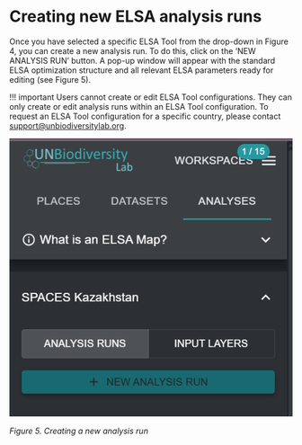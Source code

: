 # Creating new ELSA analysis runs

Once you have selected a specific ELSA Tool from the drop-down in Figure 4, you can create a new analysis run. To do this, click on the ‘NEW ANALYSIS RUN’ button. A pop-up window will appear with the standard ELSA optimization structure and all relevant ELSA parameters ready for editing (see Figure 5). 

!!! important
    Users cannot create or edit ELSA Tool configurations. They can only create or edit analysis runs within an ELSA Tool configuration. To request an ELSA Tool configuration for a specific country, please contact support@unbiodiversitylab.org.

![Figure 5. Creating a new analysis run](images/image006.png)

*Figure 5. Creating a new analysis run*
